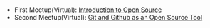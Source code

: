 #

- First Meetup(Virtual): [Introduction to Open Source](Introduction-to-Open-Source.md)
- Second Meetup(Virtual): [Git and Github as an Open Source Tool]()
